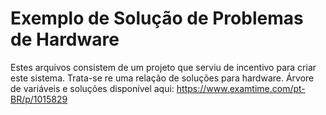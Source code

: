 Exemplo de Solução de Problemas de Hardware
===========================================
Estes arquivos consistem de um projeto que serviu de incentivo para criar este sistema. Trata-se re uma relação de soluções para hardware.
Árvore de variáveis e soluções disponível aqui: https://www.examtime.com/pt-BR/p/1015829